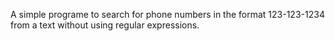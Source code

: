 A simple programe to search for phone numbers in the format 123-123-1234 from a text without using regular expressions.
